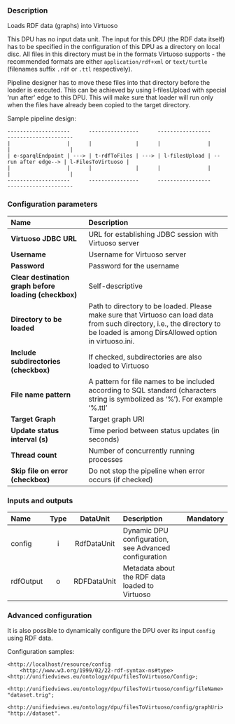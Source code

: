 ### Description

Loads RDF data (graphs) into Virtuoso

This DPU has no input data unit. The input for this DPU (the RDF data itself) has to be specified in the configuration of this DPU as a directory on local disc. All files in this directory must be in the formats Virtuoso supports - the recommended formats are either `application/rdf+xml` or `text/turtle` (filenames suffix `.rdf` or `.ttl` respectively).

Pipeline designer has to move these files into that directory before the loader is executed. This can be achieved by using l-filesUpload with special ‘run after' edge to this DPU. This will make sure that loader will run only when the files have already been copied to the target directory. 

Sample pipeline design:

    --------------------      ----------------      -----------------                     ---------------------
    |                  |      |              |      |               |                     |                   |
    | e-sparqlEndpoint | ---> | t-rdfToFiles | ---> | l-filesUpload | --run after edge--> | l-FilesToVirtuoso |
    |                  |      |              |      |               |                     |                   |
    --------------------      ----------------      -----------------                     ---------------------

### Configuration parameters

| Name | Description |
|:----|:----|
|**Virtuoso JDBC URL** | URL for establishing JDBC session with Virtuoso server |
|**Username** | Username for Virtuoso server |
|**Password** | Password for the username |
|**Clear destination graph before loading (checkbox)** | Self-descriptive |
|**Directory to be loaded** | Path to directory to be loaded. Please make sure that Virtuoso can load data from such directory, i.e., the directory to be loaded is among DirsAllowed option in virtuoso.ini. |
|**Include subdirectories (checkbox)** | If checked, subdirectories are also loaded to Virtuoso |
|**File name pattern** | A pattern for file names to be included according to SQL standard (characters string is symbolized as ‘%’). For example ‘%.ttl’ |
|**Target Graph** | Target graph URI |
|**Update status interval (s)** | Time period between status updates (in seconds) |
|**Thread count** | Number of concurrently running processes |
|**Skip file on error (checkbox)** | Do not stop the pipeline when error occurs (if checked) |

### Inputs and outputs

|Name |Type | DataUnit | Description | Mandatory |
|:--------|:------:|:------:|:-------------|:---------------------:|
|config |i| RdfDataUnit | Dynamic DPU configuration, see Advanced configuration | &nbsp; |
|rdfOutput |o| RDFDataUnit | Metadata about the RDF data loaded to Virtuoso | &nbsp; |

### Advanced configuration

It is also possible to dynamically configure the DPU over its input `config` using RDF data.

Configuration samples:

```turtle
<http://localhost/resource/config	
    <http://www.w3.org/1999/02/22-rdf-syntax-ns#type> <http://unifiedviews.eu/ontology/dpu/filesToVirtuoso/Config>;
    <http://unifiedviews.eu/ontology/dpu/filesToVirtuoso/config/fileName> "dataset.trig";
    <http://unifiedviews.eu/ontology/dpu/filesToVirtuoso/config/graphUri> "http://dataset".
```
